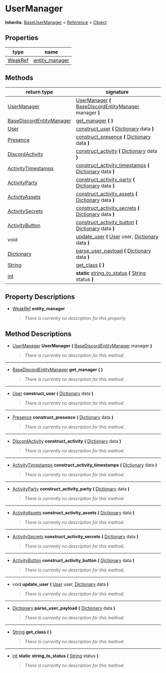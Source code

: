   
# UserManager
  
**Inherits:** [BaseUserManager](./class_baseusermanager.md) < [Reference](https://docs.godotengine.org/en/3.5/classes/class_reference.html) < [Object](https://docs.godotengine.org/en/3.5/classes/class_object.html)  
  
  
## Properties
  
| type                                                                      | name                                        |
|---------------------------------------------------------------------------|---------------------------------------------|
| [WeakRef](https://docs.godotengine.org/en/3.5/classes/class_weakref.html) | [entity\_manager](#property-entity-manager) |  
  
## Methods
  
| return type                                                                     | signature                                                                                                                                                                 |
|---------------------------------------------------------------------------------|---------------------------------------------------------------------------------------------------------------------------------------------------------------------------|
| [UserManager](./class_usermanager.md)                                           | [UserManager](#method-UserManager) **(** [BaseDiscordEntityManager](./class_basediscordentitymanager.md) manager **)**                                                    |
| [BaseDiscordEntityManager](./class_basediscordentitymanager.md)                 | [get\_manager](#method-get-manager) **(**  **)**                                                                                                                          |
| [User](./class_user.md)                                                         | [construct\_user](#method-construct-user) **(** [Dictionary](https://docs.godotengine.org/en/3.5/classes/class_dictionary.html) data **)**                                |
| [Presence](./class_presence.md)                                                 | [construct\_presence](#method-construct-presence) **(** [Dictionary](https://docs.godotengine.org/en/3.5/classes/class_dictionary.html) data **)**                        |
| [DiscordActivity](./class_discordactivity.md)                                   | [construct\_activity](#method-construct-activity) **(** [Dictionary](https://docs.godotengine.org/en/3.5/classes/class_dictionary.html) data **)**                        |
| [ActivityTimestamps](./class_activitytimestamps.md)                             | [construct\_activity\_timestamps](#method-construct-activity-timestamps) **(** [Dictionary](https://docs.godotengine.org/en/3.5/classes/class_dictionary.html) data **)** |
| [ActivityParty](./class_activityparty.md)                                       | [construct\_activity\_party](#method-construct-activity-party) **(** [Dictionary](https://docs.godotengine.org/en/3.5/classes/class_dictionary.html) data **)**           |
| [ActivityAssets](./class_activityassets.md)                                     | [construct\_activity\_assets](#method-construct-activity-assets) **(** [Dictionary](https://docs.godotengine.org/en/3.5/classes/class_dictionary.html) data **)**         |
| [ActivitySecrets](./class_activitysecrets.md)                                   | [construct\_activity\_secrets](#method-construct-activity-secrets) **(** [Dictionary](https://docs.godotengine.org/en/3.5/classes/class_dictionary.html) data **)**       |
| [ActivityButton](./class_activitybutton.md)                                     | [construct\_activity\_button](#method-construct-activity-button) **(** [Dictionary](https://docs.godotengine.org/en/3.5/classes/class_dictionary.html) data **)**         |
| void                                                                            | [update\_user](#method-update-user) **(** [User](./class_user.md) user, [Dictionary](https://docs.godotengine.org/en/3.5/classes/class_dictionary.html) data **)**        |
| [Dictionary](https://docs.godotengine.org/en/3.5/classes/class_dictionary.html) | [parse\_user\_payload](#method-parse-user-payload) **(** [Dictionary](https://docs.godotengine.org/en/3.5/classes/class_dictionary.html) data **)**                       |
| [String](https://docs.godotengine.org/en/3.5/classes/class_string.html)         | [get\_class](#method-get-class) **(**  **)**                                                                                                                              |
| [int](https://docs.godotengine.org/en/3.5/classes/class_int.html)               | **static** [string\_to\_status](#method-string-to-status) **(** [String](https://docs.godotengine.org/en/3.5/classes/class_string.html) status **)**                      |  
  
## Property Descriptions
  
- <a name="property-entity-manager"></a>[WeakRef](https://docs.godotengine.org/en/3.5/classes/class_weakref.html) **entity_manager**  
  
	> *There is currently no description for this property.*
  
  
## Method Descriptions
  
- <a name="method-UserManager"></a>[UserManager](./class_usermanager.md) **UserManager** **(** [BaseDiscordEntityManager](./class_basediscordentitymanager.md) manager **)**  
  
	> *There is currently no description for this method.*  
________________

- <a name="method-get-manager"></a>[BaseDiscordEntityManager](./class_basediscordentitymanager.md) **get\_manager** **(**  **)**  
  
	> *There is currently no description for this method.*  
________________

- <a name="method-construct-user"></a>[User](./class_user.md) **construct\_user** **(** [Dictionary](https://docs.godotengine.org/en/3.5/classes/class_dictionary.html) data **)**  
  
	> *There is currently no description for this method.*  
________________

- <a name="method-construct-presence"></a>[Presence](./class_presence.md) **construct\_presence** **(** [Dictionary](https://docs.godotengine.org/en/3.5/classes/class_dictionary.html) data **)**  
  
	> *There is currently no description for this method.*  
________________

- <a name="method-construct-activity"></a>[DiscordActivity](./class_discordactivity.md) **construct\_activity** **(** [Dictionary](https://docs.godotengine.org/en/3.5/classes/class_dictionary.html) data **)**  
  
	> *There is currently no description for this method.*  
________________

- <a name="method-construct-activity-timestamps"></a>[ActivityTimestamps](./class_activitytimestamps.md) **construct\_activity\_timestamps** **(** [Dictionary](https://docs.godotengine.org/en/3.5/classes/class_dictionary.html) data **)**  
  
	> *There is currently no description for this method.*  
________________

- <a name="method-construct-activity-party"></a>[ActivityParty](./class_activityparty.md) **construct\_activity\_party** **(** [Dictionary](https://docs.godotengine.org/en/3.5/classes/class_dictionary.html) data **)**  
  
	> *There is currently no description for this method.*  
________________

- <a name="method-construct-activity-assets"></a>[ActivityAssets](./class_activityassets.md) **construct\_activity\_assets** **(** [Dictionary](https://docs.godotengine.org/en/3.5/classes/class_dictionary.html) data **)**  
  
	> *There is currently no description for this method.*  
________________

- <a name="method-construct-activity-secrets"></a>[ActivitySecrets](./class_activitysecrets.md) **construct\_activity\_secrets** **(** [Dictionary](https://docs.godotengine.org/en/3.5/classes/class_dictionary.html) data **)**  
  
	> *There is currently no description for this method.*  
________________

- <a name="method-construct-activity-button"></a>[ActivityButton](./class_activitybutton.md) **construct\_activity\_button** **(** [Dictionary](https://docs.godotengine.org/en/3.5/classes/class_dictionary.html) data **)**  
  
	> *There is currently no description for this method.*  
________________

- <a name="method-update-user"></a>void **update\_user** **(** [User](./class_user.md) user, [Dictionary](https://docs.godotengine.org/en/3.5/classes/class_dictionary.html) data **)**  
  
	> *There is currently no description for this method.*  
________________

- <a name="method-parse-user-payload"></a>[Dictionary](https://docs.godotengine.org/en/3.5/classes/class_dictionary.html) **parse\_user\_payload** **(** [Dictionary](https://docs.godotengine.org/en/3.5/classes/class_dictionary.html) data **)**  
  
	> *There is currently no description for this method.*  
________________

- <a name="method-get-class"></a>[String](https://docs.godotengine.org/en/3.5/classes/class_string.html) **get\_class** **(**  **)**  
  
	> *There is currently no description for this method.*  
________________

- <a name="method-string-to-status"></a>[int](https://docs.godotengine.org/en/3.5/classes/class_int.html) **static** **string\_to\_status** **(** [String](https://docs.godotengine.org/en/3.5/classes/class_string.html) status **)**  
  
	> *There is currently no description for this method.*
  
